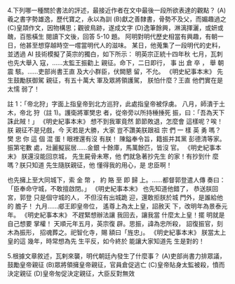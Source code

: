 4.下列哪一種關於書法的評述，最接近作者在文中最後一段所欲表達的觀點？
(A)羲之書字勢雄逸，歷代寶之，永以為訓
(B)獻之善隸書，骨勢不及父，而媚趣過之
(C)皇頡作文，因物構思；觀彼鳥跡，遂成文字
(D)逸筆餘興，淋漓揮灑，或妍或醜，百態橫生
閱讀下文後，回答 5-10 題。
阿明對明代歷史相當有興趣，有朝一日，他甚至想穿越時空一嚐當明代人的滋味。
某日，他蒐集了一段明代的史料，並透過 AI 技術模擬了英宗的獨白，如下所示：
明英宗正統十四年秋
七月，瓦刺也先大舉入
寇，……太監王振勸上
親征。命下，二日即行，
事 出 倉 卒 ， 舉 朝 震
駭。……吏部尚書王直
及大小群臣，伏闕懇
留，不允。
《明史紀事本末》
先生鼓勵朕御駕
親征，有五十萬大
軍及眾將領護駕，
朕怕什麼？王直
他們實在是太懦
弱了！

註 1：「帝北狩」字面上指皇帝到北方巡狩，此處指皇帝被俘虜。
八月，師潰于土木，帝北
狩（註 1)。護衛將軍樊忠
者，從帝旁以所持棰捶死
振，曰：「吾為天下誅此賊！」
《明史紀事本末》
想不到我軍竟然
節節敗退，怎麼會
這樣呢？唉！朕
親征不是兒戲，今
天若是大勝，大家
豈不讚美朕跟祖
宗 們 一 樣 英 勇
嗎？
樊 忠 你 這 個 混
蛋！眼裡還有沒
有朕！
陳鎰奉令旨，籍振并其黨
彭德清等家。振第宅數
處，壯麗擬宸居……金銀
十餘庫，馬萬餘匹，皆沒
官。
《明史紀事本末》
朕還沒能回京城，
先生屍骨未寒，他
們就急著抄先生
的家！有抄到什
麼嗎？朕只知道
先生隨朕親征，他
懂得我的用心，是
忠臣啊！

也先擁上至大同城下，索
金 幣 ， 約 賂 至 即 歸
上。……都督郭登遣人傳
奏曰：「臣奉命守城，不敢擅啟閉。」
《明史紀事本末》
也先知道他錯了，
恭送朕回宮，郭登
只是個守城的人，
不但沒有出城跪
迎，還敢拒朕於城
門外，是誰給他的
膽子！
九月……郕王即皇帝位，
遙尊上為太上皇，詔赦天
下，改明年為景泰元年。
《明史紀事本末》
不趕緊想辦法讓
我回去，讓我當
什麼太上皇！擺
明就是自己想要
掌權！
天順元年五月，英宗復
辟。思振，諱為忠所殺，
詔復振官，刻木為振形，
招魂葬之。祀智化寺，賜
額曰「旌忠」。
《明史紀事本末》
朕當太上皇的這
幾年，時常想為先
生平反，如今終於
能讓大家知道先
生是對的！

5.根據文章敘述，瓦剌來襲，明代朝廷內發生了什麼事？
(A)吏部尚書力排眾議，鼓勵皇帝親征
(B)眾將領擁皇帝親征，官員倉促逃亡
(C)皇帝貼身太監被殺，憤而決定親征
(D)皇帝匆促決定親征，大臣反對無效